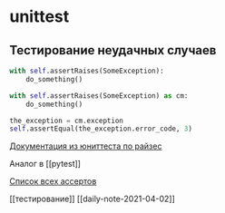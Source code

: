 # unittest

## Тестирование неудачных случаев

```python
with self.assertRaises(SomeException):
    do_something()

with self.assertRaises(SomeException) as cm:
    do_something()

the_exception = cm.exception
self.assertEqual(the_exception.error_code, 3)
```

[Документация из юниттеста по райзес](https://docs.python.org/3/library/unittest.html#unittest.TestCase.assertRaises)

Аналог в [[pytest]]

[Список всех ассертов](https://docs.python.org/3/library/unittest.html#unittest.TestCase.debug)

[[тестирование]]
[[daily-note-2021-04-02]]
